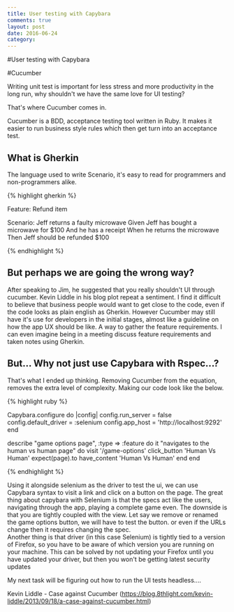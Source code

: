 ```yaml
---
title: User testing with Capybara
comments: true
layout: post
date: 2016-06-24
category: 
---
```



#User testing with Capybara

#Cucumber

Writing unit test is important for less stress and more productivity in the long run, why shouldn't we have the same love for UI testing?

That's where Cucumber comes in.

Cucumber is a BDD, acceptance testing tool written in Ruby. It makes it easier to run business style rules which then get turn into an acceptance test.

## What is Gherkin

The language used to write Scenario, it's easy to read for programmers and non-programmers alike.

{% highlight gherkin  %}

Feature: Refund item

  Scenario: Jeff returns a faulty microwave
    Given Jeff has bought a microwave for $100
    And he has a receipt
    When he returns the microwave
    Then Jeff should be refunded $100

{% endhighlight %}

## But perhaps we are going the wrong way?

After speaking to Jim, he suggested that you really shouldn't UI through cucumber. Kevin Liddle in his blog plot repeat a sentiment.
I find it difficult to believe that business people would want to get close to the code, even if the code looks as plain english as Gherkin.
However Cucumber may still have it's use for developers in the initial stages, almost like a guideline on how the app UX should be like. A way to gather the feature requirements. I can even imagine being in a meeting discuss feature requirements and taken notes using Gherkin.

## But... Why not just use Capybara with Rspec...?

That's what I ended up thinking. Removing Cucumber from the equation, removes the extra level of complexity. Making our code look like the below.

{% highlight ruby %}

Capybara.configure do |config|
  config.run_server = false
  config.default_driver = :selenium
  config.app_host = 'http://localhost:9292' 
end

describe "game options page", :type => :feature do
  it "navigates to the human vs human page" do
    visit '/game-options'
    click_button 'Human Vs Human'
    expect(page).to have_content 'Human Vs Human'
  end
end
  
{% endhighlight %}

Using it alongside selenium as the driver to test the ui, we can use Capybara syntax to visit a link and click on a button on the page.
The great thing about capybara with Selenium is that the specs act like the users, navigating through the app, playing a complete game even.
The downside is that you are tightly coupled with the view.  Let say we remove or renamed the game options button, we will have to test the button.
or even if the URLs change then it requires changing the spec.   
Another thing is that driver (in this case Selenium) is tightly tied to a version of Firefox, so you have to be aware of which version you are running on your machine. This can be solved by not updating your Firefox until you have updated your driver, but then you won't be getting latest security updates

My next task will be figuring out how to run the UI tests headless....


Kevin Liddle - Case against Cucumber (https://blog.8thlight.com/kevin-liddle/2013/09/18/a-case-against-cucumber.html)
